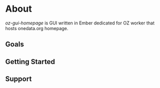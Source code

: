 About
=====

*oz-gui-homepage* is GUI written in Ember dedicated for OZ worker that hosts
onedata.org homepage.

Goals
-----

Getting Started
---------------

Support
-------

